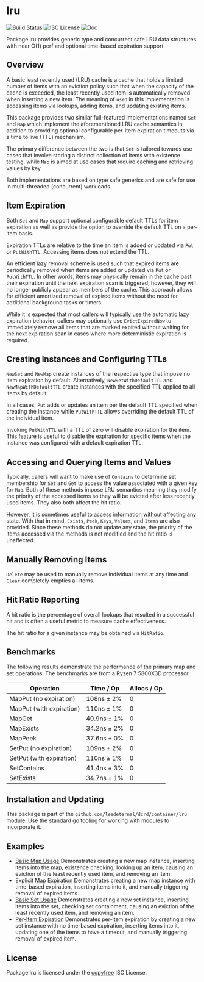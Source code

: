lru
===

[![Build Status](https://github.com/leedeternal/dcrd/workflows/Build%20and%20Test/badge.svg)](https://github.com/leedeternal/dcrd/actions)
[![ISC License](https://img.shields.io/badge/license-ISC-blue.svg)](http://copyfree.org)
[![Doc](https://img.shields.io/badge/doc-reference-blue.svg)](https://pkg.go.dev/github.com/leedeternal/dcrd/container/lru)

Package lru provides generic type and concurrent safe LRU data structures with
near O(1) perf and optional time-based expiration support.

## Overview

A basic least recently used (LRU) cache is a cache that holds a limited number
of items with an eviction policy such that when the capacity of the cache is
exceeded, the least recently used item is automatically removed when inserting a
new item.  The meaning of `used` in this implementation is accessing items via
lookups, adding items, and updating existing items.

This package provides two similar full-featured implementations named `Set` and
`Map` which implement the aforementioned LRU cache semantics in addition to
providing optional configurable per-item expiration timeouts via a time to live
(TTL) mechanism.

The primary difference between the two is that `Set` is tailored towards use
cases that involve storing a distinct collection of items with existence
testing, while `Map` is aimed at use cases that require caching and retrieving
values by key.

Both implementations are based on type safe generics and are safe for use in
multi-threaded (concurrent) workloads.

## Item Expiration

Both `Set` and `Map` support optional configurable default TTLs for item
expiration as well as provide the option to override the default TTL on a
per-item basis.

Expiration TTLs are relative to the time an item is added or updated via `Put`
or `PutWithTTL`.  Accessing items does not extend the TTL.

An efficient lazy removal scheme is used such that expired items are
periodically removed when items are added or updated via `Put` or `PutWithTTL`.
In other words, items may physically remain in the cache past their expiration
until the next expiration scan is triggered, however, they will no longer
publicly appear as members of the cache.  This approach allows for efficient
amortized removal of expired items without the need for additional background
tasks or timers.

While it is expected that most callers will typically use the automatic lazy
expiration behavior, callers may optionally use `EvictExpiredNow` to immediately
remove all items that are marked expired without waiting for the next expiration
scan in cases where more deterministic expiration is required.

## Creating Instances and Configuring TTLs

`NewSet` and `NewMap` create instances of the respective type that impose no
item expiration by default.  Alternatively, `NewSetWithDefaultTTL` and
`NewMapWithDefaultTTL` create instances with the specified TTL applied to all
items by default.

In all cases, `Put` adds or updates an item per the default TTL specified when
creating the instance while `PutWithTTL` allows overriding the default TTL of
the individual item.

Invoking `PutWithTTL` with a TTL of zero will disable expiration for the item.
This feature is useful to disable the expiration for specific items when the
instance was configured with a default expiration TTL.

## Accessing and Querying Items and Values

Typically, callers will want to make use of `Contains` to determine set
membership for `Set` and `Get` to access the value associated with a given key
for `Map`.  Both of these methods impose LRU semantics meaning they modify the
priority of the accessed items so they will be evicted after less recently used
items.  They also both affect the hit ratio.

However, it is sometimes useful to access information without affecting any
state.  With that in mind, `Exists`, `Peek`, `Keys`, `Values`, and `Items` are
also provided.  Since these methods do not update any state, the priority of the
items accessed via the methods is not modified and the hit ratio is unaffected.

## Manually Removing Items

`Delete` may be used to manually remove individual items at any time and `Clear`
completely empties all items.

## Hit Ratio Reporting

A hit ratio is the percentage of overall lookups that resulted in a successful
hit and is often a useful metric to measure cache effectiveness.

The hit ratio for a given instance may be obtained via `HitRatio`.

## Benchmarks

The following results demonstrate the performance of the primary map and set
operations.  The benchmarks are from a Ryzen 7 5800X3D processor.

Operation                  | Time / Op   | Allocs / Op
---------------------------|-------------|------------
MapPut (no expiration)     | 108ns ± 2%  | 0
MapPut (with expiration)   | 110ns ± 1%  | 0
MapGet                     | 40.9ns ± 1% | 0
MapExists                  | 34.2ns ± 2% | 0
MapPeek                    | 37.6ns ± 0% | 0
SetPut (no expiration)     | 109ns ± 2%  | 0
SetPut (with expiration)   | 110ns ± 1%  | 0
SetContains                | 41.4ns ± 3% | 0
SetExists                  | 34.7ns ± 1% | 0

## Installation and Updating

This package is part of the `github.com/leedeternal/dcrd/container/lru`
module.  Use the standard go tooling for working with modules to incorporate it.

## Examples

* [Basic Map Usage](https://pkg.go.dev/github.com/leedeternal/dcrd/container/lru#example-package-BasicMapUsage)
  Demonstrates creating a new map instance, inserting items into the map,
  existence checking, looking up an item, causing an eviction of the
  least recently used item, and removing an item.
* [Explicit Map Expiration](https://pkg.go.dev/github.com/leedeternal/dcrd/container/lru#example-package-ExplicitMapExpiration)
  Demonstrates creating a new map instance with time-based expiration, inserting
  items into it, and manually triggering removal of expired items.
* [Basic Set Usage](https://pkg.go.dev/github.com/leedeternal/dcrd/container/lru#example-package-BasicSetUsage)
  Demonstrates creating a new set instance, inserting items into the set,
  checking set containment, causing an eviction of the least recently used item,
  and removing an item.
* [Per-Item Expiration](https://pkg.go.dev/github.com/leedeternal/dcrd/container/lru#example-Set.PutWithTTL)
  Demonstrates per-item expiration by creating a new set instance with no
  time-based expiration, inserting items into it, updating one of the items to
  have a timeout, and manually triggering removal of expired item.

## License

Package lru is licensed under the [copyfree](http://copyfree.org) ISC License.
